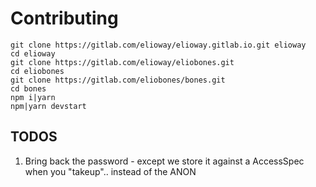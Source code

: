 # Contributing
```shell
git clone https://gitlab.com/elioway/elioway.gitlab.io.git elioway
cd elioway
git clone https://gitlab.com/elioway/eliobones.git
cd eliobones
git clone https://gitlab.com/eliobones/bones.git
cd bones
npm i|yarn
npm|yarn devstart
```
## TODOS
1. Bring back the password - except we store it against a AccessSpec when you "takeup".. instead of the ANON
